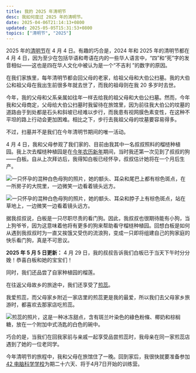 ```yaml
---
title: 我的 2025 年清明节
desc: 我如何度过 2025 年的清明节。
date: 2025-04-06T21:14:13+0800
updated: 2025-05-05T15:31:53+0800
topics: ["清明节", "2025"]
---
```


2025 年的[清明节](https://zh.wikipedia.org/wiki/%E6%B8%85%E6%98%8E%E7%AF%80)在 4 月 4 日。有趣的巧合是，2024 年和 2025 年的清明节都在 4 月 4 日，因为至少在包括华语和粤语在内的一些华人语言中，“四”和“死”字的发音相似——这也是四在华人文化中被认为是一个“不吉利 ”的数字的原因。

在我们家族里，每年清明节都会回父母的老家，给祖父母和大伯公扫墓。我的大伯公和祖父母在我出生前很多年就去世了，而我的祖母则在我 20 多岁时去世。

今年，我的父母和父系亲属如往年一样去给我的祖父母和大伯公扫墓。然而，今年我和父母商定，父母给大伯公扫墓时我留待在旅馆里，因为前往我大伯公的坟墓的道路由于到处都是石头和斜坡已经难以步行，而我患有视网膜色素变性，在这种不平坦的路上行动会更加困难。相比之下，步行去我祖父母的坟墓要容易得多。

不过，扫墓并不是我们在今年清明节期间的唯一活动。

4 月 4 日，我和父母参观了我们家的、目前由我其中一名叔叔照料的榴梿种植园。我上次去榴梿种植园是在[今年农历新年](2025-02-06-my-2025-lunar-new-year.md)期间，当时我还第一次见到了叔叔的狗——白板。自从上次拜访后，我得知白板已经怀孕，叔叔估计她将在一个月后生产。

![一只怀孕的混种白色母狗的照片，她的额头、耳朵和尾巴上都有棕色斑点，在一所房子的大院里，一边微笑一边看着镜头远方。](https://cdn.some.pics/helenchong/67f107d3de65a.jpg)

![一只怀孕的混种白色母狗的照片，她的额头、耳朵和脖子上有棕色斑点，站在草地上，一边微笑一边看着镜头远方。](https://cdn.some.pics/helenchong/67f107e6a8f24.jpg)

据我叔叔说，白板是一只尽职尽责的看门狗。因此，我叔叔也很期待能有小狗，当上狗爷爷，因为这意味着他将有更多的狗来帮助看守榴梿种植园。回想白板是如何从遇到我叔叔时为一直又挨饿又受伤的流浪狗，变成一只即将组建自己的狗家庭的快乐看门狗，真是不可思议。

**2025 年 5 月 5 日更新：** 4 月 29 日，我的叔叔告诉我们白板已于当天下午时分分娩！恭喜白板和她的宝宝们！

同时，我们还品尝了自家种植园的榴莲。

在往返父母故乡的旅途中，我们还享受了[煎蕊](https://zh.wikipedia.org/wiki/%E7%85%8E%E8%95%8A)。

我爱煎蕊，而父母家乡附近一家店里的煎蕊更是我的最爱，所以我们去父母家乡旅游时，都喜欢去那家店吃煎蕊。

![煎蕊的照片，这是一种冰冻甜点，含有斑兰叶染色的綠色粉條、椰奶和棕榈糖，放在一个附加中式汤匙的白色的碗中。](https://cdn.some.pics/helenchong/67f0fe9edaaac.jpg)

巧合的是，当我们在回我家前与亲戚一起享受品尝煎蕊时，我母亲在同一家煎蕊店遇到了她的一位老同学。

今年清明节的旅程中，我和父母在旅馆住了一晚。回到家后，我很快就要准备参加 [42 电脑科学学校](2025-01-20-attending-42-school.md)为期二十六天、将于4月7日开始的训练营。
